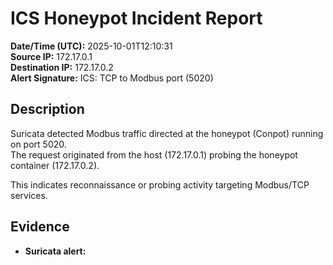 # ICS Honeypot Incident Report

**Date/Time (UTC):** 2025-10-01T12:10:31  
**Source IP:** 172.17.0.1  
**Destination IP:** 172.17.0.2  
**Alert Signature:** ICS: TCP to Modbus port (5020)

## Description
Suricata detected Modbus traffic directed at the honeypot (Conpot) running on port 5020.  
The request originated from the host (172.17.0.1) probing the honeypot container (172.17.0.2).  

This indicates reconnaissance or probing activity targeting Modbus/TCP services.  

## Evidence
- **Suricata alert:**  

